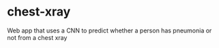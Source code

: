 # chest-xray
Web app that uses a CNN to predict whether a person has pneumonia or not from a chest xray
